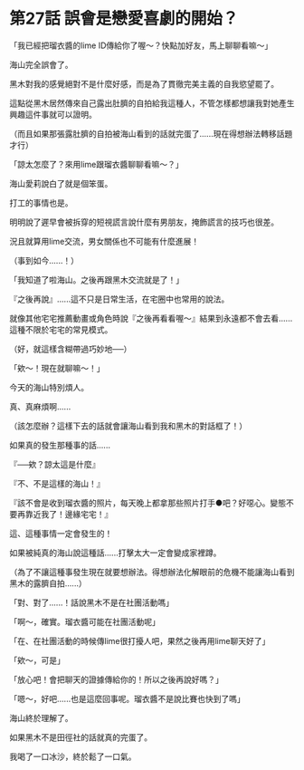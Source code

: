 # 第27話 誤會是戀愛喜劇的開始？

「我已經把瑠衣醬的lime ID傳給你了喔～？快點加好友，馬上聊聊看嘛～」

海山完全誤會了。

黑木對我的感覺絕對不是什麼好感，而是為了貫徹完美主義的自我慾望罷了。

這點從黑木居然傳來自己露出肚臍的自拍給我這種人，不管怎樣都想讓我對她產生興趣這件事就可以證明。

（而且如果那張露肚臍的自拍被海山看到的話就完蛋了......現在得想辦法轉移話題才行）

「諒太怎麼了？來用lime跟瑠衣醬聊聊看嘛～？」

海山愛莉說白了就是個笨蛋。

打工的事情也是。

明明說了遲早會被拆穿的短視謊言說什麼有男朋友，掩飾謊言的技巧也很差。

況且就算用lime交流，男女關係也不可能有什麼進展！

（事到如今......！）

「我知道了啦海山。之後再跟黑木交流就是了！」

『之後再說』......這不只是日常生活，在宅圈中也常用的說法。

就像其他宅宅推薦動畫或角色時說『之後再看看喔～』結果到永遠都不會去看......這種不限於宅宅的常見模式。

（好，就這樣含糊帶過巧妙地──）

「欸～！現在就聊嘛～！」

今天的海山特別煩人。

真、真麻煩啊......

（該怎麼辦？這樣下去的話就會讓海山看到我和黑木的對話框了！）

如果真的發生那種事的話......

『──欸？諒太這是什麼』

『不、不是這樣的海山！』

『該不會是收到瑠衣醬的照片，每天晚上都拿那些照片打手●吧？好噁心。變態不要再靠近我了！邊緣宅宅！』

這、這種事情一定會發生的！

如果被純真的海山說這種話......打擊太大一定會變成家裡蹲。

（為了不讓這種事發生現在就要想辦法。得想辦法化解眼前的危機不能讓海山看到黑木的露臍自拍......）

「對、對了......！話說黑木不是在社團活動嗎」

「啊～，確實。瑠衣醬可能在社團活動呢」

「在、在社團活動的時候傳lime很打擾人吧，果然之後再用lime聊天好了」

「欸～，可是」

「放心吧！會把聊天的證據傳給你的！所以之後再說好嗎？」

「嗯～，好吧......也是這麼回事呢。瑠衣醬不是說比賽也快到了嗎」

海山終於理解了。

如果黑木不是田徑社的話就真的完蛋了。

我喝了一口冰沙，終於鬆了一口氣。
